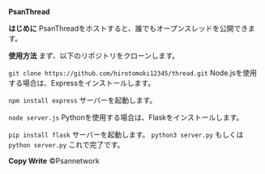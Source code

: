 **PsanThread**

**はじめに**
PsanThreadをホストすると、誰でもオープンスレッドを公開できます。

**使用方法**
まず、以下のリポジトリをクローンします。

```git clone https://github.com/hirotomoki12345/thread.git```
Node.jsを使用する場合は、Expressをインストールします。

```npm install express```
サーバーを起動します。

```node server.js```
Pythonを使用する場合は、Flaskをインストールします。

```pip install flask```
サーバーを起動します。
```python3 server.py```
もしくは
```python server.py```
これで完了です。

**Copy Write**
©Psannetwork
